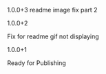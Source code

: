1.0.0+3
readme image fix part 2

1.0.0+2

Fix for readme gif not displaying

1.0.0+1

Ready for Publishing
